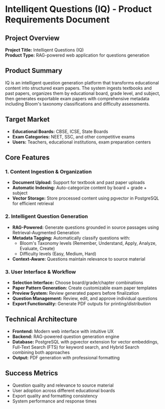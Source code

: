 # Intelliqent Questions (IQ) - Product Requirements Document

## Project Overview

**Project Title:** Intelliqent Questions (IQ)  
**Product Type:** RAG-powered web application for questions generation

## Product Summary

IQ is an intelligent question generation platform that transforms educational content into structured exam papers. The system ingests textbooks and past papers, organizes them by educational board, grade level, and subject, then generates exportable exam papers with comprehensive metadata including Bloom's taxonomy classifications and difficulty assessments.

## Target Market

- **Educational Boards:** CBSE, ICSE, State Boards
- **Exam Categories:** NEET, SSC, and other competitive exams
- **Users:** Teachers, educational institutions, exam preparation centers

## Core Features

### 1. Content Ingestion & Organization

- **Document Upload:** Support for textbook and past paper uploads
- **Automatic Indexing:** Auto-categorize content by board + grade + subject
- **Vector Storage:** Store processed content using pgvector in PostgreSQL for efficient retrieval

### 2. Intelligent Question Generation

- **RAG-Powered:** Generate questions grounded in source passages using Retrieval-Augmented Generation
- **Metadata Tagging:** Automatically classify questions with:
  - Bloom's Taxonomy levels (Remember, Understand, Apply, Analyze, Evaluate, Create)
  - Difficulty levels (Easy, Medium, Hard)
- **Context-Aware:** Questions maintain relevance to source material

### 3. User Interface & Workflow

- **Selection Interface:** Choose board/grade/chapter combinations
- **Paper Pattern Generation:** Create customizable exam paper templates
- **Preview System:** Review generated papers before finalization
- **Question Management:** Review, edit, and approve individual questions
- **Export Functionality:** Generate PDF outputs for printing/distribution

## Technical Architecture

- **Frontend:** Modern web interface with intuitive UX
- **Backend:** RAG-powered question generation engine
- **Database:** PostgreSQL with pgvector extension for vector embeddings, Full-Text Search (FTS) for keyword search, and Hybrid Search combining both approaches
- **Output:** PDF generation with professional formatting

## Success Metrics

- Question quality and relevance to source material
- User adoption across different educational boards
- Export quality and formatting consistency
- System performance and response times
